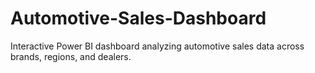 # Automotive-Sales-Dashboard
Interactive Power BI dashboard analyzing automotive sales data across brands, regions, and dealers.
